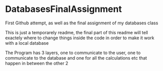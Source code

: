 DatabasesFinalAssignment
========================

First Github attempt, as well as the final assignment of my databases class

This is just a temporarely readme, the final part of this readme will tell exactely where to change things inside the code in order to make it work with a local database

The Program has 3 layers, one to communicate to the user, one to communicate to the database and one for all the calculations etc that happen in between the other 2